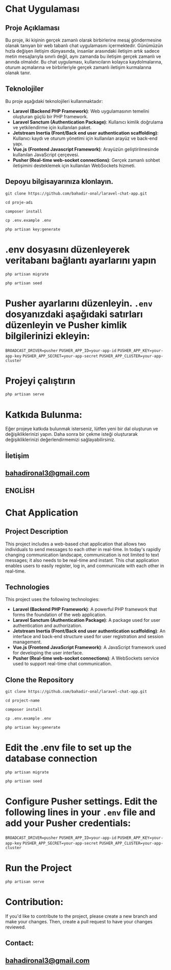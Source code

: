 # Chat Uygulaması
 ## Proje Açıklaması


Bu proje, iki kişinin gerçek zamanlı olarak birbirlerine mesaj göndermesine olanak tanıyan bir web tabanlı chat uygulamasını içermektedir. Günümüzün hızla değişen iletişim dünyasında, insanlar arasındaki iletişim artık sadece metin mesajlarıyla sınırlı değil, aynı zamanda bu iletişim gerçek zamanlı ve anında olmalıdır. Bu chat uygulaması, kullanıcıların kolayca kaydolmalarına, oturum açmalarına ve birbirleriyle gerçek zamanlı iletişim kurmalarına olanak tanır.

## Teknolojiler
 Bu proje aşağıdaki teknolojileri kullanmaktadır:
-  **Laravel (Backend PHP Framework)**:  Web uygulamasının temelini oluşturan güçlü bir PHP framework. 
-  **Laravel Sanctum (Authentication Package)**: Kullanıcı kimlik doğrulama ve yetkilendirme için kullanılan paket. 
-  **Jetstream Inertia (Front/Back end user authentication scaffolding)**: Kullanıcı kaydı ve oturum yönetimi için kullanılan arayüz ve back-end yapı. 
-  **Vue.js (Frontend Javascript Framework)**: Arayüzün geliştirilmesinde kullanılan JavaScript çerçevesi. 
-  **Pusher (Real-time web-socket connections)**: Gerçek zamanlı sohbet iletişimini desteklemek için kullanılan WebSockets hizmeti.
 
 ## Depoyu bilgisayarınıza klonlayın. 
`git clone https://github.com/bahadir-onal/laravel-chat-app.git`

`cd proje-adı `

`composer install `

`cp .env.example .env `

`php artisan key:generate `
# .env dosyasını düzenleyerek veritabanı bağlantı ayarlarını yapın 
`php artisan migrate`

`php artisan seed`

# Pusher ayarlarını düzenleyin. `.env` dosyanızdaki aşağıdaki satırları düzenleyin ve Pusher kimlik bilgilerinizi ekleyin:

`BROADCAST_DRIVER=pusher`
`PUSHER_APP_ID=your-app-id`
`PUSHER_APP_KEY=your-app-key`
`PUSHER_APP_SECRET=your-app-secret`
`PUSHER_APP_CLUSTER=your-app-cluster`

# Projeyi çalıştırın

`php artisan serve`



# Katkıda Bulunma:

Eğer projeye katkıda bulunmak isterseniz, lütfen yeni bir dal oluşturun ve değişikliklerinizi yapın. Daha sonra bir çekme isteği oluşturarak değişikliklerinizi değerlendirmemizi sağlayabilirsiniz.

## İletişim
## bahadironal3@gmail.com

## ENGLİSH


# Chat Application
## Project Description

This project includes a web-based chat application that allows two individuals to send messages to each other in real-time. In today's rapidly changing communication landscape, communication is not limited to text messages; it also needs to be real-time and instant. This chat application enables users to easily register, log in, and communicate with each other in real-time.

## Technologies
This project uses the following technologies:
- **Laravel (Backend PHP Framework)**: A powerful PHP framework that forms the foundation of the web application.
- **Laravel Sanctum (Authentication Package)**: A package used for user authentication and authorization.
- **Jetstream Inertia (Front/Back end user authentication scaffolding)**: An interface and back-end structure used for user registration and session management.
- **Vue.js (Frontend JavaScript Framework)**: A JavaScript framework used for developing the user interface.
- **Pusher (Real-time web-socket connections)**: A WebSockets service used to support real-time chat communication.

## Clone the Repository
`git clone https://github.com/bahadir-onal/laravel-chat-app.git`

`cd project-name`

`composer install`

`cp .env.example .env`

`php artisan key:generate`
# Edit the .env file to set up the database connection
`php artisan migrate`

`php artisan seed`

# Configure Pusher settings. Edit the following lines in your `.env` file and add your Pusher credentials:
`BROADCAST_DRIVER=pusher`
`PUSHER_APP_ID=your-app-id`
`PUSHER_APP_KEY=your-app-key`
`PUSHER_APP_SECRET=your-app-secret`
`PUSHER_APP_CLUSTER=your-app-cluster`

# Run the Project
`php artisan serve`

# Contribution:

If you'd like to contribute to the project, please create a new branch and make your changes. Then, create a pull request to have your changes reviewed.

## Contact:
## bahadironal3@gmail.com
